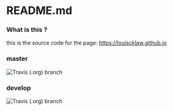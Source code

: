 # README.md

### What is this ?
this is the source code for the page:
https://louiscklaw.github.io

### master
![Travis (.org) branch](https://img.shields.io/travis/louiscklaw/portfolio-preact/master)

### develop
![Travis (.org) branch](https://img.shields.io/travis/louiscklaw/portfolio-preact/develop)
